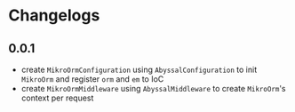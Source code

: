 # Changelogs

## 0.0.1

- create `MikroOrmConfiguration` using `AbyssalConfiguration` to init `MikroOrm` and register `orm` and `em` to IoC
- create `MikroOrmMiddleware` using `AbyssalMiddleware` to create `MikroOrm`'s context per request
